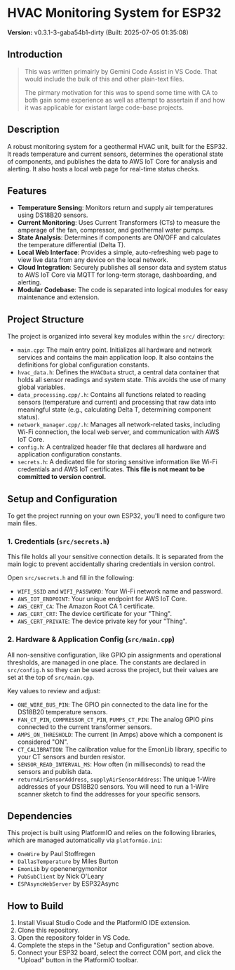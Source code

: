 # HVAC Monitoring System for ESP32

**Version:** v0.3.1-3-gaba54b1-dirty (Built: 2025-07-05 01:35:08)

## Introduction

>
> This was written primairly by Gemini Code Assist in VS Code. That would include the bulk of this and other plain-text files.
>    
> The pirmary motivation for this was to spend some time with CA to both gain some experience as well as attempt to assertain if and how it was applicable for existant large code-base projects.
>

## Description

A robust monitoring system for a geothermal HVAC unit, built for the ESP32. It reads temperature and current sensors, determines the operational state of components, and publishes the data to AWS IoT Core for analysis and alerting. It also hosts a local web page for real-time status checks.

## Features

*   **Temperature Sensing**: Monitors return and supply air temperatures using DS18B20 sensors.
*   **Current Monitoring**: Uses Current Transformers (CTs) to measure the amperage of the fan, compressor, and geothermal water pumps.
*   **State Analysis**: Determines if components are ON/OFF and calculates the temperature differential (Delta T).
*   **Local Web Interface**: Provides a simple, auto-refreshing web page to view live data from any device on the local network.
*   **Cloud Integration**: Securely publishes all sensor data and system status to AWS IoT Core via MQTT for long-term storage, dashboarding, and alerting.
*   **Modular Codebase**: The code is separated into logical modules for easy maintenance and extension.

## Project Structure

The project is organized into several key modules within the `src/` directory:

*   `main.cpp`: The main entry point. Initializes all hardware and network services and contains the main application loop. It also contains the definitions for global configuration constants.
*   `hvac_data.h`: Defines the `HVACData` struct, a central data container that holds all sensor readings and system state. This avoids the use of many global variables.
*   `data_processing.cpp/.h`: Contains all functions related to reading sensors (temperature and current) and processing that raw data into meaningful state (e.g., calculating Delta T, determining component status).
*   `network_manager.cpp/.h`: Manages all network-related tasks, including Wi-Fi connection, the local web server, and communication with AWS IoT Core.
*   `config.h`: A centralized header file that declares all hardware and application configuration constants.
*   `secrets.h`: A dedicated file for storing sensitive information like Wi-Fi credentials and AWS IoT certificates. **This file is not meant to be committed to version control.**

## Setup and Configuration

To get the project running on your own ESP32, you'll need to configure two main files.

### 1. Credentials (`src/secrets.h`)

This file holds all your sensitive connection details. It is separated from the main logic to prevent accidentally sharing credentials in version control.

Open `src/secrets.h` and fill in the following:

*   `WIFI_SSID` and `WIFI_PASSWORD`: Your Wi-Fi network name and password.
*   `AWS_IOT_ENDPOINT`: Your unique endpoint for AWS IoT Core.
*   `AWS_CERT_CA`: The Amazon Root CA 1 certificate.
*   `AWS_CERT_CRT`: The device certificate for your "Thing".
*   `AWS_CERT_PRIVATE`: The device private key for your "Thing".

### 2. Hardware & Application Config (`src/main.cpp`)

All non-sensitive configuration, like GPIO pin assignments and operational thresholds, are managed in one place. The constants are declared in `src/config.h` so they can be used across the project, but their values are set at the top of `src/main.cpp`.

Key values to review and adjust:

*   `ONE_WIRE_BUS_PIN`: The GPIO pin connected to the data line for the DS18B20 temperature sensors.
*   `FAN_CT_PIN`, `COMPRESSOR_CT_PIN`, `PUMPS_CT_PIN`: The analog GPIO pins connected to the current transformer sensors.
*   `AMPS_ON_THRESHOLD`: The current (in Amps) above which a component is considered "ON".
*   `CT_CALIBRATION`: The calibration value for the EmonLib library, specific to your CT sensors and burden resistor.
*   `SENSOR_READ_INTERVAL_MS`: How often (in milliseconds) to read the sensors and publish data.
*   `returnAirSensorAddress`, `supplyAirSensorAddress`: The unique 1-Wire addresses of your DS18B20 sensors. You will need to run a 1-Wire scanner sketch to find the addresses for your specific sensors.

## Dependencies

This project is built using PlatformIO and relies on the following libraries, which are managed automatically via `platformio.ini`:

*   `OneWire` by Paul Stoffregen
*   `DallasTemperature` by Miles Burton
*   `EmonLib` by openenergymonitor
*   `PubSubClient` by Nick O'Leary
*   `ESPAsyncWebServer` by ESP32Async

## How to Build

1.  Install Visual Studio Code and the PlatformIO IDE extension.
2.  Clone this repository.
3.  Open the repository folder in VS Code.
4.  Complete the steps in the "Setup and Configuration" section above.
5.  Connect your ESP32 board, select the correct COM port, and click the "Upload" button in the PlatformIO toolbar.